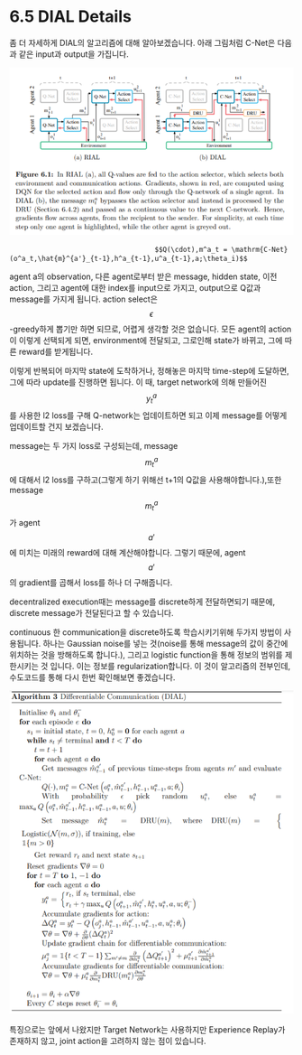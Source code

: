 # 6.5 DIAL Details

좀 더 자세하게 DIAL의 알고리즘에 대해 알아보겠습니다. 아래 그림처럼 C-Net은 다음과 같은 input과 output을 가집니다.

![](../../.gitbook/assets/marl_14.png)

                                        $$Q(\cdot),m^a_t = \mathrm{C-Net}(o^a_t,\hat{m}^{a'}_{t-1},h^a_{t-1},u^a_{t-1},a;\theta_i)$$

agent a의 observation, 다른 agent로부터 받은 message, hidden state, 이전 action, 그리고 agent에 대한 index를 input으로 가지고, output으로 Q값과 message를 가지게 됩니다. action select은 $$\epsilon$$-greedy하게 뽑기만 하면 되므로, 어렵게 생각할 것은 없습니다. 모든 agent의 action이 이렇게 선택되게 되면, environment에 전달되고, 그로인해 state가 바뀌고, 그에 따른 reward를 받게됩니다. 

 이렇게 반복되어 마지막 state에 도착하거나, 정해놓은 마지막 time-step에 도달하면, 그에 따라 update를 진행하면 됩니다. 이 때, target network에 의해 만들어진 $$y^a_t $$를 사용한 l2 loss를 구해 Q-network는 업데이트하면 되고 이제 message를 어떻게 업데이트할 건지 보겠습니다.

message는 두 가지 loss로 구성되는데, message $$m^a_t$$에 대해서 l2 loss를 구하고\(그렇게 하기 위해선 t+1의 Q값을 사용해야합니다.\),또한 message $$m^a_t$$가 agent $$a'$$에 미치는 미래의 reward에 대해 계산해야합니다. 그렇기 때문에, agent $$a'$$의 gradient를 곱해서 loss를 하나 더 구해줍니다. 

decentralized execution때는 message를 discrete하게 전달하면되기 때문에, discrete message가 전달된다고 할 수 있습니다.

continuous 한 communication을 discrete하도록 학습시키기위해 두가지 방법이 사용됩니다. 하나는 Gaussian noise를 넣는 것\(noise를 통해 message의 값이 중간에 위치하는 것을 방해하도록 합니다.\), 그리고 logistic function을 통해 정보의 범위를 제한시키는 것 입니다. 이는 정보를 regularization합니다. 이 것이 알고리즘의 전부인데, 수도코드를 통해 다시 한번 확인해보면 좋겠습니다. 

![](../../.gitbook/assets/marl_15.png)

특징으로는 앞에서 나왔지만 Target Network는 사용하지만 Experience Replay가 존재하지 않고, joint action을 고려하지 않는 점이 있습니다.



